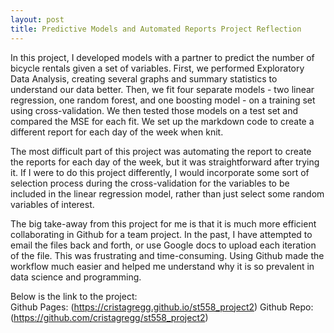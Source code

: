 ```yaml
---
layout: post
title: Predictive Models and Automated Reports Project Reflection
---
```


In this project, I developed models with a partner to predict the number of bicycle rentals given a set of variables. First, we performed Exploratory Data Analysis, creating several graphs and summary statistics to understand our data better. Then, we fit four separate models - two linear regression, one random forest, and one boosting model - on a training set using cross-validation. We then tested those models on a test set and compared the MSE for each fit. We set up the markdown code to create a different report for each day of the week when knit.

The most difficult part of this project was automating the report to create the reports for each day of the week, but it was straightforward after trying it. If I were to do this project differently, I would incorporate some sort of selection process during the cross-validation for the variables to be included in the linear regression model, rather than just select some random variables of interest.

The big take-away from this project for me is that it is much more efficient collaborating in Github for a team project. In the past, I have attempted to email the files back and forth, or use Google docs to upload each iteration of the file. This was frustrating and time-consuming. Using Github made the workflow much easier and helped me understand why it is so prevalent in data science and programming.

Below is the link to the project:  
Github Pages: (https://cristagregg.github.io/st558_project2) 
Github Repo: (https://github.com/cristagregg/st558_project2)  
